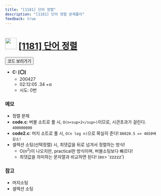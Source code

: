 ```yaml
---
title: "[1181] 단어 정렬"
description: "[1181] 단어 정렬 문제풀이"
feedback: true
---
```

<h1><img src="https://doky.space/assets/icpclev/s5.svg" height="37px"> <a href="http://icpc.me/1181">[1181] 단어 정렬</a></h1>

<a href="https://github.com/DokySp/acmicpc-practice/tree/master/1181"><button class="btn btn-info">코드 보러가기</button></a>

- **C: [:o:]**
  - 200427
  - 02:12:05 .34 +α
  - 시도: 0번

### 메모
 - 정렬 문제
 - **code.c**: 버블 소트로 풀 시, `O(n<sup>2</sup>)`이므로, 시관초과가 걸린다. `400000000`
 - **code2.c**: 머지 소트로 풀 시, `O(n log n)`으로 확실히 준다! `86020.5 => 4650배 감소!`
 - 셀렉션 소팅(선택정렬) 시, 최댓값을 뒤로 넘겨서 정렬하는 방식!
    - O(n<sup>2</sup>)이 나오지만, practical한 방식이며, 버블소팅보다 빠르다!
    - 최댓값을 의미하는 문자열과 비교하면 된다! (ex> 'zzzzz')
    
### 참고
 - 머지소팅
 - 셀렉션 소팅
